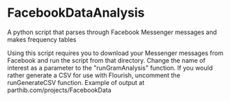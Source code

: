 # FacebookDataAnalysis
A python script that parses through Facebook Messenger messages and makes frequency tables

Using this script requires you to download your Messenger messages from Facebook and run the script from that directory. Change the name of interest as a parameter to the "runGramAnalysis" function. If you would rather generate a CSV for use with Flourish, uncomment the runGenerateCSV function.
Example of output at parthib.com/projects/FacebookData
